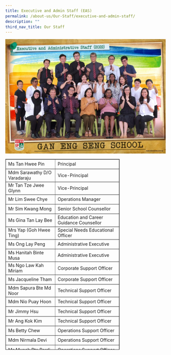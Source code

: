 ```yaml
---
title: Executive and Admin Staff (EAS)
permalink: /about-us/Our-Staff/executive-and-admin-staff/
description: ""
third_nav_title: Our Staff
---
```

![Executive &amp; Admin Staff (EAS)](/images/EAS-1024x731.jpeg)

<table style="width: 71.1669%; height: 600px;" border="1"><tbody><tr style="height: 24px;"><td style="width: 247px; text-align: left; height: 24px;">Ms Tan Hwee Pin</td><td style="width: 332px; text-align: left; height: 24px;">Principal</td></tr><tr style="height: 24px;"><td style="width: 247px; text-align: left; height: 24px;">Mdm Sarawathy D/O Varadaraju</td><td style="width: 332px; text-align: left; height: 24px;">Vice-Principal</td></tr><tr style="height: 24px;"><td style="width: 247px; text-align: left; height: 24px;">Mr Tan Tze Jwee Glynn</td><td style="width: 332px; text-align: left; height: 24px;">Vice-Principal</td></tr><tr style="height: 24px;"><td style="width: 247px; text-align: left; height: 24px;">Mr Lim Swee Chye</td><td style="width: 332px; text-align: left; height: 24px;">Operations Manager</td></tr><tr style="height: 24px;"><td style="width: 247px; text-align: left; height: 24px;">Mr Sim Kwang Mong</td><td style="width: 332px; text-align: left; height: 24px;">Senior School Counsellor</td></tr><tr style="height: 24px;"><td style="width: 247px; text-align: left; height: 24px;">Ms Gina Tan Lay Bee</td><td style="width: 332px; text-align: left; height: 24px;">Education and Career Guidance Counsellor</td></tr><tr style="height: 24px;"><td style="width: 247px; text-align: left; height: 24px;">Mrs Yap (Goh Hwee Ting)</td><td style="width: 332px; text-align: left; height: 24px;">Special Needs Educational Officer</td></tr><tr style="height: 24px;"><td style="width: 247px; text-align: left; height: 24px;">Ms Ong Lay Peng</td><td style="width: 332px; text-align: left; height: 24px;">Administrative Executive</td></tr><tr style="height: 24px;"><td style="width: 247px; text-align: left; height: 24px;">Ms&nbsp;Hanitah Binte Musa</td><td style="width: 332px; text-align: left; height: 24px;">Administrative Executive</td></tr><tr style="height: 24px;"><td style="width: 247px; text-align: left; height: 24px;">Ms&nbsp;Ngo Law Kah Miriam</td><td style="width: 332px; text-align: left; height: 24px;">Corporate Support Officer</td></tr><tr style="height: 24px;"><td style="width: 247px; text-align: left; height: 24px;">Ms Jacqueline Tham</td><td style="width: 332px; text-align: left; height: 24px;">Corporate Support Officer</td></tr><tr style="height: 24px;"><td style="width: 247px; text-align: left; height: 24px;">Mdm Sapura Bte Md Noor</td><td style="width: 332px; text-align: left; height: 24px;">Technical Support Officer</td></tr><tr style="height: 24px;"><td style="width: 247px; text-align: left; height: 24px;">Mdm Nio Puay Hoon</td><td style="width: 332px; text-align: left; height: 24px;">Technical Support Officer</td></tr><tr style="height: 24px;"><td style="width: 247px; text-align: left; height: 24px;">Mr Jimmy Hsu</td><td style="width: 332px; text-align: left; height: 24px;">Technical Support Officer</td></tr><tr style="height: 24px;"><td style="width: 247px; text-align: left; height: 24px;">Mr Ang Kok Kim</td><td style="width: 332px; text-align: left; height: 24px;">Technical Support Officer</td></tr><tr style="height: 24px;"><td style="width: 247px; text-align: left; height: 24px;">Ms Betty Chew</td><td style="width: 332px; text-align: left; height: 24px;">Operations Support Officer</td></tr><tr style="height: 24px;"><td style="width: 247px; text-align: left; height: 24px;">Mdm Nirmala Devi</td><td style="width: 332px; text-align: left; height: 24px;">Operations Support Officer</td></tr><tr style="height: 24px;"><td style="width: 247px; text-align: left; height: 24px;">Ms Munah Bte Pardi</td><td style="width: 332px; text-align: left; height: 24px;">Operations Support Officer</td></tr><tr style="height: 24px;"><td style="width: 247px; text-align: left; height: 24px;">Ms Koh Ah Chuan</td><td style="width: 332px; text-align: left; height: 24px;">Operations Support Officer</td></tr><tr style="height: 24px;"><td style="width: 247px; text-align: left; height: 24px;">Mr Cheong Chee Khei</td><td style="width: 332px; text-align: left; height: 24px;">Operations Support Officer</td></tr><tr style="height: 24px;"><td style="width: 247px; text-align: left; height: 24px;">Mdm Vasanthi Manikam</td><td style="width: 332px; text-align: left; height: 24px;">Operations Support Officer</td></tr><tr style="height: 24px;"><td style="width: 247px; text-align: left; height: 24px;">Mr&nbsp;Soh Woon Peng</td><td style="width: 332px; text-align: left; height: 24px;">ICT Manager</td></tr><tr style="height: 24px;"><td style="width: 247px; text-align: left; height: 24px;">Mr Kelvin Yap</td><td style="width: 332px; text-align: left; height: 24px;">Desktop Engineer</td></tr><tr style="height: 24px;"><td style="width: 247px; text-align: left; height: 24px;">Mr Tan Kok Wei</td><td style="width: 332px; text-align: left; height: 24px;">Desktop Engineer</td></tr></tbody></table>